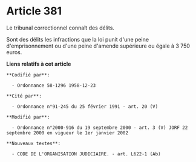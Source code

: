 # Article 381

Le tribunal correctionnel connaît des délits.

Sont des délits les infractions que la loi punit d'une peine d'emprisonnement ou d'une peine d'amende supérieure ou égale à 3
750 euros.

**Liens relatifs à cet article**

	**Codifié par**:

	  - Ordonnance 58-1296 1958-12-23

	**Cité par**:

	  - Ordonnance n°91-245 du 25 février 1991 - art. 20 (V)

	**Modifié par**:

	  - Ordonnance n°2000-916 du 19 septembre 2000 - art. 3 (V) JORF 22 septembre 2000 en vigueur le 1er janvier 2002

	**Nouveaux textes**:

	  - CODE DE L'ORGANISATION JUDICIAIRE. - art. L622-1 (Ab)

